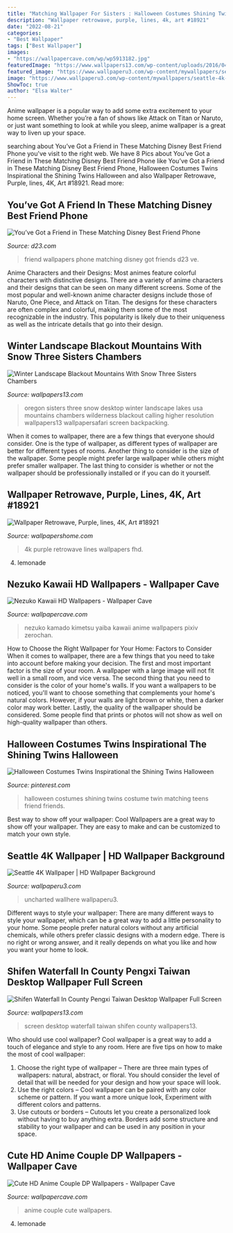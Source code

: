 ```yaml
---
title: "Matching Wallpaper For Sisters : Halloween Costumes Shining Twins Costume Twin Matching Teens Friend Friends"
description: "Wallpaper retrowave, purple, lines, 4k, art #18921"
date: "2022-08-21"
categories:
- "Best Wallpaper"
tags: ["Best Wallpaper"]
images:
- "https://wallpapercave.com/wp/wp5913182.jpg"
featuredImage: "https://www.wallpapers13.com/wp-content/uploads/2016/04/Winter-landscape-blackout-mountains-with-snow-Three-Sisters-Chambers-Lakes-Oregon-USA-HD-Wallpaper-For-Desktop.jpg"
featured_image: "https://www.wallpaperu3.com/wp-content/mywallpapers/seattle-4k-wallpaper-1920x1200.jpg"
image: "https://www.wallpaperu3.com/wp-content/mywallpapers/seattle-4k-wallpaper-1920x1200.jpg"
ShowToc: true
author: "Elsa Walter"
---
```



Anime wallpaper is a popular way to add some extra excitement to your home screen. Whether you’re a fan of shows like Attack on Titan or Naruto, or just want something to look at while you sleep, anime wallpaper is a great way to liven up your space.

	

		
searching about You’ve Got a Friend in These Matching Disney Best Friend Phone you've visit to the right web. We have 8 Pics about You’ve Got a Friend in These Matching Disney Best Friend Phone like You’ve Got a Friend in These Matching Disney Best Friend Phone, Halloween Costumes Twins Inspirational the Shining Twins Halloween and also Wallpaper Retrowave, Purple, lines, 4K, Art #18921. Read more:
		
    
## You’ve Got A Friend In These Matching Disney Best Friend Phone

<img loading=lazy src="https://d23.com/app/uploads/2018/06/BestFriends_Final_Moana.jpg" onerror="this.onerror=null;this.src='https://tse3.mm.bing.net/th?id=OIP.urb0oWSdOinUxCy0z8ZaWgHaQC&amp;pid=15.1';" alt="You’ve Got a Friend in These Matching Disney Best Friend Phone">

_Source: d23.com_

>friend wallpapers phone matching disney got friends d23 ve. 

	

Anime Characters and their Designs: Most animes feature colorful characters with distinctive designs.
There are a variety of anime characters and their designs that can be seen on many different screens. Some of the most popular and well-known anime character designs include those of Naruto, One Piece, and Attack on Titan. The designs for these characters are often complex and colorful, making them some of the most recognizable in the industry. This popularity is likely due to their uniqueness as well as the intricate details that go into their design.

    
## Winter Landscape Blackout Mountains With Snow Three Sisters Chambers

<img loading=lazy src="https://www.wallpapers13.com/wp-content/uploads/2016/04/Winter-landscape-blackout-mountains-with-snow-Three-Sisters-Chambers-Lakes-Oregon-USA-HD-Wallpaper-For-Desktop.jpg" onerror="this.onerror=null;this.src='https://tse2.mm.bing.net/th?id=OIP._qXbUoUY2UGHruz3EtfxmgHaEo&amp;pid=15.1';" alt="Winter Landscape Blackout Mountains With Snow Three Sisters Chambers">

_Source: wallpapers13.com_

>oregon sisters three snow desktop winter landscape lakes usa mountains chambers wilderness blackout calling higher resolution wallpapers13 wallpapersafari screen backpacking. 

	

When it comes to wallpaper, there are a few things that everyone should consider. One is the type of wallpaper, as different types of wallpaper are better for different types of rooms. Another thing to consider is the size of the wallpaper. Some people might prefer large wallpaper while others might prefer smaller wallpaper. The last thing to consider is whether or not the wallpaper should be professionally installed or if you can do it yourself.

    
## Wallpaper Retrowave, Purple, Lines, 4K, Art #18921

<img loading=lazy src="https://wallpapershome.com/images/wallpapers/retrowave-1920x1080-purple-lines-4k-18921.jpg" onerror="this.onerror=null;this.src='https://tse2.mm.bing.net/th?id=OIP.G7Ec49tHH6Yqrs1LzuRSuAHaEK&amp;pid=15.1';" alt="Wallpaper Retrowave, Purple, lines, 4K, Art #18921">

_Source: wallpapershome.com_

>4k purple retrowave lines wallpapers fhd. 

	

4. lemonade 

    
## Nezuko Kawaii HD Wallpapers - Wallpaper Cave

<img loading=lazy src="https://wallpapercave.com/wp/wp5913182.jpg" onerror="this.onerror=null;this.src='https://tse4.mm.bing.net/th?id=OIP.IB3P5_d02xfGRbLikj4mpwHaKf&amp;pid=15.1';" alt="Nezuko Kawaii HD Wallpapers - Wallpaper Cave">

_Source: wallpapercave.com_

>nezuko kamado kimetsu yaiba kawaii anime wallpapers pixiv zerochan. 

	

How to Choose the Right Wallpaper for Your Home: Factors to Consider
When it comes to wallpaper, there are a few things that you need to take into account before making your decision. The first and most important factor is the size of your room. A wallpaper with a large image will not fit well in a small room, and vice versa. 
The second thing that you need to consider is the color of your home's walls. If you want a wallpapers to be noticed, you'll want to choose something that complements your home's natural colors. However, if your walls are light brown or white, then a darker color may work better. 
Lastly, the quality of the wallpaper should be considered. Some people find that prints or photos will not show as well on high-quality wallpaper than others.

    
## Halloween Costumes Twins Inspirational The Shining Twins Halloween

<img loading=lazy src="https://i.pinimg.com/736x/bd/66/55/bd6655004f7e206aa5d9aec4979a509a.jpg" onerror="this.onerror=null;this.src='https://tse4.mm.bing.net/th?id=OIP.gS1Opet56ubPBbSxLgL0KAHaJ3&amp;pid=15.1';" alt="Halloween Costumes Twins Inspirational the Shining Twins Halloween">

_Source: pinterest.com_

>halloween costumes shining twins costume twin matching teens friend friends. 

	

Best way to show off your wallpaper:
Cool Wallpapers are a great way to show off your wallpaper. They are easy to make and can be customized to match your own style.

    
## Seattle 4K Wallpaper | HD Wallpaper Background

<img loading=lazy src="https://www.wallpaperu3.com/wp-content/mywallpapers/seattle-4k-wallpaper-1920x1200.jpg" onerror="this.onerror=null;this.src='https://tse4.mm.bing.net/th?id=OIP.flKqhTgr65ZO-0xVY8De5gHaEo&amp;pid=15.1';" alt="Seattle 4K Wallpaper | HD Wallpaper Background">

_Source: wallpaperu3.com_

>uncharted wallhere wallpaperu3. 

	

Different ways to style your wallpaper:
There are many different ways to style your wallpaper, which can be a great way to add a little personality to your home. Some people prefer natural colors without any artificial chemicals, while others prefer classic designs with a modern edge. There is no right or wrong answer, and it really depends on what you like and how you want your home to look.

    
## Shifen Waterfall In County Pengxi Taiwan Desktop Wallpaper Full Screen

<img loading=lazy src="http://www.wallpapers13.com/wp-content/uploads/2018/06/Shifen-Waterfall-in-County-Pengxi-Taiwan-Desktop-Wallpaper-full-screen-1920x1200-1680x1050.jpg" onerror="this.onerror=null;this.src='https://tse3.mm.bing.net/th?id=OIP.lDkg3HoX_ZcBW3Vp0GAoWAHaEo&amp;pid=15.1';" alt="Shifen Waterfall In County Pengxi Taiwan Desktop Wallpaper Full Screen">

_Source: wallpapers13.com_

>screen desktop waterfall taiwan shifen county wallpapers13. 

	

Who should use cool wallpaper?
Cool wallpaper is a great way to add a touch of elegance and style to any room. Here are five tips on how to make the most of cool wallpaper: 
1) Choose the right type of wallpaper – There are three main types of wallpapers: natural, abstract, or floral. You should consider the level of detail that will be needed for your design and how your space will look. 
2) Use the right colors – Cool wallpaper can be paired with any color scheme or pattern. If you want a more unique look, Experiment with different colors and patterns. 
3) Use cutouts or borders – Cutouts let you create a personalized look without having to buy anything extra. Borders add some structure and stability to your wallpaper and can be used in any position in your space.

    
## Cute HD Anime Couple DP Wallpapers - Wallpaper Cave

<img loading=lazy src="https://wallpapercave.com/wp/wp5400342.jpg" onerror="this.onerror=null;this.src='https://tse2.mm.bing.net/th?id=OIP.tktxSGWcEipIfdgY91JbEQHaNL&amp;pid=15.1';" alt="Cute HD Anime Couple DP Wallpapers - Wallpaper Cave">

_Source: wallpapercave.com_

>anime couple cute wallpapers. 

	

4. lemonade 

